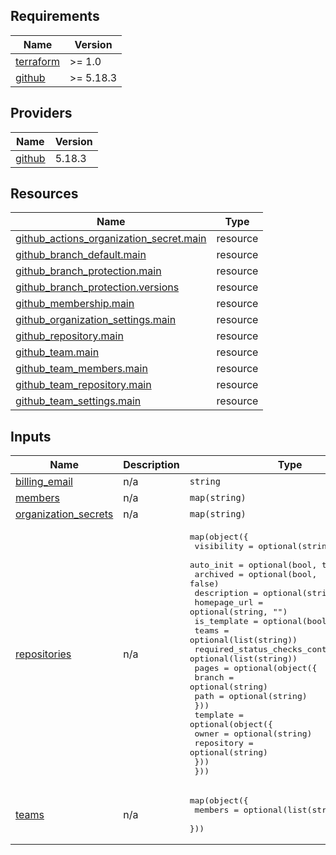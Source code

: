 <!-- BEGIN_TF_DOCS -->
## Requirements

| Name | Version |
|------|---------|
| <a name="requirement_terraform"></a> [terraform](#requirement\_terraform) | >= 1.0 |
| <a name="requirement_github"></a> [github](#requirement\_github) | >= 5.18.3 |

## Providers

| Name | Version |
|------|---------|
| <a name="provider_github"></a> [github](#provider\_github) | 5.18.3 |

## Resources

| Name | Type |
|------|------|
| [github_actions_organization_secret.main](https://registry.terraform.io/providers/integrations/github/latest/docs/resources/actions_organization_secret) | resource |
| [github_branch_default.main](https://registry.terraform.io/providers/integrations/github/latest/docs/resources/branch_default) | resource |
| [github_branch_protection.main](https://registry.terraform.io/providers/integrations/github/latest/docs/resources/branch_protection) | resource |
| [github_branch_protection.versions](https://registry.terraform.io/providers/integrations/github/latest/docs/resources/branch_protection) | resource |
| [github_membership.main](https://registry.terraform.io/providers/integrations/github/latest/docs/resources/membership) | resource |
| [github_organization_settings.main](https://registry.terraform.io/providers/integrations/github/latest/docs/resources/organization_settings) | resource |
| [github_repository.main](https://registry.terraform.io/providers/integrations/github/latest/docs/resources/repository) | resource |
| [github_team.main](https://registry.terraform.io/providers/integrations/github/latest/docs/resources/team) | resource |
| [github_team_members.main](https://registry.terraform.io/providers/integrations/github/latest/docs/resources/team_members) | resource |
| [github_team_repository.main](https://registry.terraform.io/providers/integrations/github/latest/docs/resources/team_repository) | resource |
| [github_team_settings.main](https://registry.terraform.io/providers/integrations/github/latest/docs/resources/team_settings) | resource |

## Inputs

| Name | Description | Type | Default | Required |
|------|-------------|------|---------|:--------:|
| <a name="input_billing_email"></a> [billing\_email](#input\_billing\_email) | n/a | `string` | n/a | yes |
| <a name="input_members"></a> [members](#input\_members) | n/a | `map(string)` | n/a | yes |
| <a name="input_organization_secrets"></a> [organization\_secrets](#input\_organization\_secrets) | n/a | `map(string)` | n/a | yes |
| <a name="input_repositories"></a> [repositories](#input\_repositories) | n/a | <pre>map(object({<br>    visibility                      = optional(string, "private")<br>    auto_init                       = optional(bool, true)<br>    archived                        = optional(bool, false)<br>    description                     = optional(string, "")<br>    homepage_url                    = optional(string, "")<br>    is_template                     = optional(bool, false)<br>    teams                           = optional(list(string))<br>    required_status_checks_contexts = optional(list(string))<br>    pages = optional(object({<br>      branch = optional(string)<br>      path   = optional(string)<br>    }))<br>    template = optional(object({<br>      owner      = optional(string)<br>      repository = optional(string)<br>    }))<br>  }))</pre> | n/a | yes |
| <a name="input_teams"></a> [teams](#input\_teams) | n/a | <pre>map(object({<br>    members = optional(list(string))<br>  }))</pre> | n/a | yes |
<!-- END_TF_DOCS -->